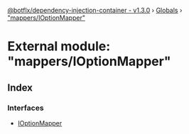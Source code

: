 [@botflx/dependency-injection-container - v1.3.0](../README.md) › [Globals](../globals.md) › ["mappers/IOptionMapper"](_mappers_ioptionmapper_.md)

# External module: "mappers/IOptionMapper"

## Index

### Interfaces

* [IOptionMapper](../interfaces/_mappers_ioptionmapper_.ioptionmapper.md)
